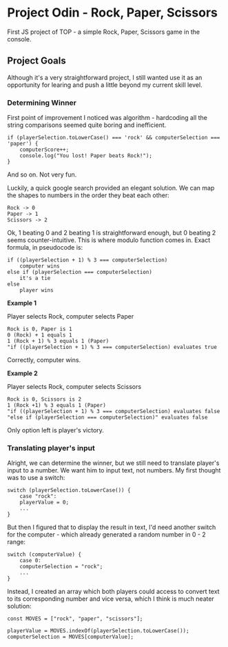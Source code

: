 # Project Odin - Rock, Paper, Scissors

First JS project of TOP - a simple Rock, Paper, Scissors game in the console.

## Project Goals

Although it's a very straightforward project, I still wanted use it as an opportunity for learing and push a little beyond my current skill level.

### Determining Winner

First point of improvement I noticed was algorithm - hardcoding all the string comparisons seemed quite boring and inefficient.

    if (playerSelection.toLowerCase() === 'rock' && computerSelection === 'paper') {
        computerScore++;
        console.log("You lost! Paper beats Rock!");
    }

And so on. Not very fun.

Luckily, a quick google search provided an elegant solution. We can map the shapes to numbers in the order they beat each other:

    Rock -> 0
    Paper -> 1
    Scissors -> 2

Ok, 1 beating 0 and 2 beating 1 is straightforward enough, but 0 beating 2 seems counter-intuitive. This is where modulo function comes in. Exact formula, in pseudocode is:

    if ((playerSelection + 1) % 3 === computerSelection)
        computer wins
    else if (playerSelection === computerSelection)
        it's a tie
    else
        player wins

**Example 1**

Player selects Rock, computer selects Paper

    Rock is 0, Paper is 1
    0 (Rock) + 1 equals 1
    1 (Rock + 1) % 3 equals 1 (Paper)
    "if ((playerSelection + 1) % 3 === computerSelection) evaluates true

Correctly, computer wins.

**Example 2**

Player selects Rock, computer selects Scissors

    Rock is 0, Scissors is 2
    1 (Rock +1) % 3 equals 1 (Paper)
    "if ((playerSelection + 1) % 3 === computerSelection) evaluates false
    "else if (playerSelection === computerSelection)" evaluates false

Only option left is player's victory.

### Translating player's input

Alright, we can determine the winner, but we still need to translate player's input to a number. We want him to input text, not numbers. My first thought was to use a switch:

    switch (playerSelection.toLowerCase()) {
        case "rock":
        playerValue = 0;
        ...
    }

But then I figured that to display the result in text, I'd need another switch for the computer - which already generated a random number in 0 - 2 range:

    switch (computerValue) {
        case 0:
        computerSelection = "rock";
        ...
    }

Instead, I created an array which both players could access to convert text to its corresponding number and vice versa, which I think is much neater solution:

    const MOVES = ["rock", "paper", "scissors"];

    playerValue = MOVES.indexOf(playerSelection.toLowerCase());
    computerSelection = MOVES[computerValue];
